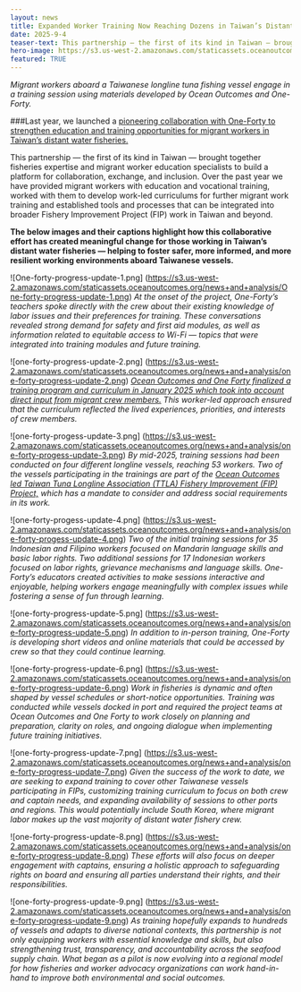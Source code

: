 ```yaml
---
layout: news
title: Expanded Worker Training Now Reaching Dozens in Taiwan’s Distant Water Fisheries
date: 2025-9-4
teaser-text: This partnership — the first of its kind in Taiwan — brought together fisheries expertise and migrant worker education specialists to build a platform for collaboration, exchange, and inclusion. 
hero-image: https://s3.us-west-2.amazonaws.com/staticassets.oceanoutcomes.org/hero+photos/one-forty+progress+blog+hero.jpeg
featured: TRUE 
---
```

*Migrant workers aboard a Taiwanese longline tuna fishing vessel engage in a training session using materials developed by Ocean Outcomes and One-Forty.*

###Last year, we launched a <a href="https://www.oceanoutcomes.org/news/ocean-outcomes-partners-with-one-forty-improve-worker-conditions-taiwanese-fishing-industry/" target="_blank">pioneering collaboration with One-Forty to strengthen education and training opportunities for migrant workers in Taiwan’s distant water fisheries.</a>

This partnership — the first of its kind in Taiwan — brought together fisheries expertise and migrant worker education specialists to build a platform for collaboration, exchange, and inclusion. Over the past year we have provided migrant workers with education and vocational training, worked with them to develop work-led curriculums for further migrant work training and established tools and processes that can be integrated into broader Fishery Improvement Project (FIP) work in Taiwan and beyond. 

**The below images and their captions highlight how this collaborative effort has created meaningful change for those working in Taiwan’s distant water fisheries — helping to foster safer, more informed, and more resilient working environments aboard Taiwanese vessels.**

![One-forty-progress-update-1.png]
(https://s3.us-west-2.amazonaws.com/staticassets.oceanoutcomes.org/news+and+analysis/One-forty-progress-update-1.png)
*At the onset of the project, One-Forty’s teachers spoke directly with the crew about their existing knowledge of labor issues and their preferences for training. These conversations revealed strong demand for safety and first aid modules, as well as information related to equitable access to Wi-Fi — topics that were integrated into training modules and future training.*

![one-forty-progress-update-2.png]
(https://s3.us-west-2.amazonaws.com/staticassets.oceanoutcomes.org/news+and+analysis/one-forty-progress-update-2.png)
*<a href="https://s3.us-west-2.amazonaws.com/staticassets.oceanoutcomes.org/supporting+documents/Crew+Handbook_%E6%BC%81%E5%B7%A5%E8%88%B9%E5%93%A1%E6%AC%8A%E7%9B%8A%E6%89%8B%E5%86%8A_Ocean+Outcomes+and+One-Forty.pdf" target="_blank">Ocean Outcomes and One Forty finalized a training program and curriculum in January 2025 which took into account direct input from migrant crew members.</a> This worker-led approach ensured that the curriculum reflected the lived experiences, priorities, and interests of crew members.*

![one-forty-progess-update-3.png]
(https://s3.us-west-2.amazonaws.com/staticassets.oceanoutcomes.org/news+and+analysis/one-forty-progess-update-3.png)
*By mid-2025, training sessions had been conducted on four different longline vessels, reaching 53 workers. Two of the vessels participating in the trainings are part of the <a href="https://www.oceanoutcomes.org/news/Taiwan's-largest-fishing-vessel-member-association-launches-first-fishery-improvement-project/" target="_blank">Ocean Outcomes led Taiwan Tuna Longline Association (TTLA) Fishery Improvement (FIP) Project,</a> which has a mandate to consider and address social requirements in its work.*

![one-forty-progess-update-4.png]
(https://s3.us-west-2.amazonaws.com/staticassets.oceanoutcomes.org/news+and+analysis/one-forty-progess-update-4.png)
*Two of the initial training sessions for 35 Indonesian and Filipino workers focused on Mandarin language skills and basic labor rights. Two additional sessions for 17 Indonesian workers focused on labor rights, grievance mechanisms and language skills. One-Forty’s educators created activities to make sessions interactive and enjoyable, helping workers engage meaningfully with complex issues while fostering a sense of fun through learning.*

![one-forty-progress-update-5.png]
(https://s3.us-west-2.amazonaws.com/staticassets.oceanoutcomes.org/news+and+analysis/one-forty-progress-update-5.png)
*In addition to in-person training, One-Forty is developing short videos and online materials that could be accessed by crew so that they could continue learning.*

![one-forty-progress-update-6.png]
(https://s3.us-west-2.amazonaws.com/staticassets.oceanoutcomes.org/news+and+analysis/one-forty-progress-update-6.png)
*Work in fisheries is dynamic and often shaped by vessel schedules or short-notice opportunities. Training was conducted while vessels docked in port and required the project teams at Ocean Outcomes and One Forty to work closely on planning and preparation, clarity on roles, and ongoing dialogue when implementing future training initiatives.*

![one-forty-progress-update-7.png]
(https://s3.us-west-2.amazonaws.com/staticassets.oceanoutcomes.org/news+and+analysis/one-forty-progress-update-7.png)
*Given the success of the work to date, we are seeking to expand training to cover other Taiwanese vessels participating in FIPs, customizing training curriculum to focus on both crew and captain needs, and expanding availability of sessions to other ports and regions. This would potentially include South Korea, where migrant labor makes up the vast majority of distant water fishery crew.*

![one-forty-progress-update-8.png]
(https://s3.us-west-2.amazonaws.com/staticassets.oceanoutcomes.org/news+and+analysis/one-forty-progress-update-8.png)
*These efforts will also focus on deeper engagement with captains, ensuring a holistic approach to safeguarding rights on board and ensuring all parties understand their rights, and their responsibilities.*

![one-forty-progress-update-9.png]
(https://s3.us-west-2.amazonaws.com/staticassets.oceanoutcomes.org/news+and+analysis/one-forty-progress-update-9.png)
*As training hopefully expands to hundreds of vessels and adapts to diverse national contexts, this partnership is not only equipping workers with essential knowledge and skills, but also strengthening trust, transparency, and accountability across the seafood supply chain. What began as a pilot is now evolving into a regional model for how fisheries and worker advocacy organizations can work hand-in-hand to improve both environmental and social outcomes.*
